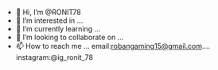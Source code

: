 - 👋 Hi, I’m @RONIT78
- 👀 I’m interested in ...
- 🌱 I’m currently learning ...
- 💞️ I’m looking to collaborate on ...
- 📫 How to reach me ...
email:robangaming15@gmail.com....
instagram:@ig_ronit_78

<!---
RONIT78/RONIT78 is a ✨ special ✨ repository because its `README.md` (this file) appears on your GitHub profile.
You can click the Preview link to take a look at your changes.
--->
